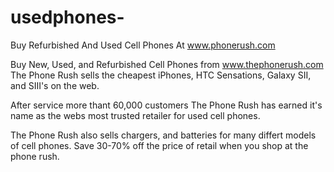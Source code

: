 usedphones-
===========

Buy Refurbished And Used Cell Phones At www.phonerush.com

Buy New, Used, and Refurbished Cell Phones from www.thephonerush.com
The Phone Rush sells the cheapest iPhones, HTC Sensations, Galaxy SII, and SIII's 
on the web. 

After service more thant 60,000 customers The Phone Rush has earned it's name as the webs most trusted 
retailer for used cell phones. 

The Phone Rush also sells chargers, and batteries for many differt models of cell phones. 
Save 30-70% off the price of retail when you shop at the phone rush. 